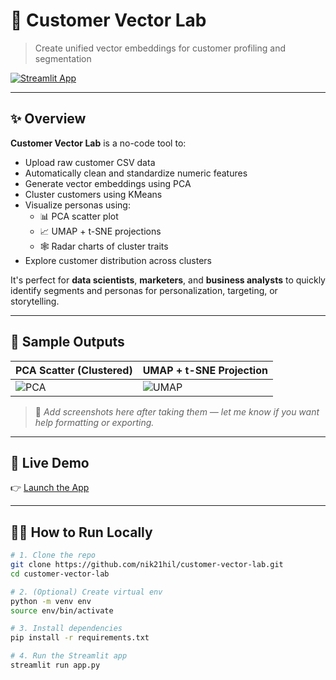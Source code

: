 # 🧠 Customer Vector Lab

> Create unified vector embeddings for customer profiling and segmentation

[![Streamlit App](https://img.shields.io/badge/Live_App-Click_to_Launch-00bfff?logo=streamlit)](https://customer-vector-lab-7c2fxjhe296qqwonpkhg6k.streamlit.app/)

---

## ✨ Overview

**Customer Vector Lab** is a no-code tool to:

- Upload raw customer CSV data
- Automatically clean and standardize numeric features
- Generate vector embeddings using PCA
- Cluster customers using KMeans
- Visualize personas using:
  - 📊 PCA scatter plot
  - 📈 UMAP + t-SNE projections
  - 🕸 Radar charts of cluster traits
- Explore customer distribution across clusters

It's perfect for **data scientists**, **marketers**, and **business analysts** to quickly identify segments and personas for personalization, targeting, or storytelling.

---

## 📸 Sample Outputs

| PCA Scatter (Clustered) | UMAP + t-SNE Projection |
|-------------------------|--------------------------|
| ![PCA](assets/pca.png)  | ![UMAP](assets/umap_tsne.png) |

> 📌 _Add screenshots here after taking them — let me know if you want help formatting or exporting._

---

## 🚀 Live Demo

👉 [Launch the App](https://nik21hil-customer-vector-lab.streamlit.app)

---

## 🧑‍💻 How to Run Locally

```bash
# 1. Clone the repo
git clone https://github.com/nik21hil/customer-vector-lab.git
cd customer-vector-lab

# 2. (Optional) Create virtual env
python -m venv env
source env/bin/activate

# 3. Install dependencies
pip install -r requirements.txt

# 4. Run the Streamlit app
streamlit run app.py
